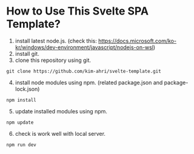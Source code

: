 # How to Use This Svelte SPA Template?
1. install latest node.js. (check this: https://docs.microsoft.com/ko-kr/windows/dev-environment/javascript/nodejs-on-wsl)
3. install git.
4. clone this repository using git.

```
git clone https://github.com/kim-ahri/svelte-template.git
```

4. install node modules using npm. (related package.json and package-lock.json)

```
npm install
```

5. update installed modules using npm.

```
npm update
```

6. check is work well with local server.

```
npm run dev
```
